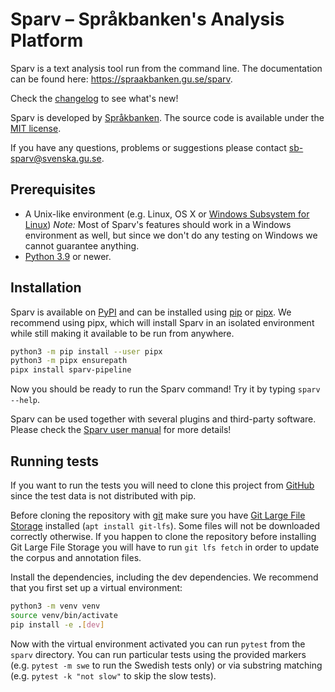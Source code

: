 # Sparv – Språkbanken's Analysis Platform

Sparv is a text analysis tool run from the command line. The documentation can be found here:
https://spraakbanken.gu.se/sparv.

Check the [changelog](CHANGELOG.md) to see what's new!

Sparv is developed by [Språkbanken](https://spraakbanken.gu.se/). The source code is available under the [MIT
license](https://opensource.org/licenses/MIT).

If you have any questions, problems or suggestions please contact <sb-sparv@svenska.gu.se>.

## Prerequisites

* A Unix-like environment (e.g. Linux, OS X or [Windows Subsystem for
  Linux](https://docs.microsoft.com/en-us/windows/wsl/about)) *Note:* Most of Sparv's features should work in a Windows
  environment as well, but since we don't do any testing on Windows we cannot guarantee anything.
* [Python 3.9](https://python.org/) or newer.

## Installation

Sparv is available on [PyPI](https://pypi.org/project/sparv-pipeline/) and can be installed using
[pip](https://pip.pypa.io/en/stable/installation/) or [pipx](https://pipx.pypa.io/stable/).
We recommend using pipx, which will install Sparv in an isolated environment while still making it available to be run
from anywhere.

```sh
python3 -m pip install --user pipx
python3 -m pipx ensurepath
pipx install sparv-pipeline
```

Now you should be ready to run the Sparv command! Try it by typing `sparv --help`.

Sparv can be used together with several plugins and third-party software. Please check the [Sparv user
manual](https://spraakbanken.gu.se/sparv/#/user-manual/installation-and-setup) for more details!

## Running tests

If you want to run the tests you will need to clone this project from
[GitHub](https://github.com/spraakbanken/sparv) since the test data is not distributed with pip.

Before cloning the repository with [git](https://git-scm.com/downloads) make sure you have [Git Large File
Storage](https://git-lfs.github.com/) installed (`apt install git-lfs`). Some files will not be downloaded correctly
otherwise. If you happen to clone the repository before installing Git Large File Storage you will have to run `git lfs
fetch` in order to update the corpus and annotation files.

Install the dependencies, including the dev dependencies. We recommend that you first set up a virtual environment:

```sh
python3 -m venv venv
source venv/bin/activate
pip install -e .[dev]
```

Now with the virtual environment activated you can run `pytest` from the `sparv` directory. You can run
particular tests using the provided markers (e.g. `pytest -m swe` to run the Swedish tests only) or via substring
matching (e.g. `pytest -k "not slow"` to skip the slow tests).
